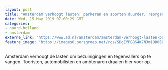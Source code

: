 ```yaml
---
layout: post
title: "Amsterdam verhoogt lasten: parkeren en sporten duurder, reorganisatie gemeente"
date: Wed, 15 May 2019 07:00:29 GMT
categories: 
- noord-holland 
- amsterdam 
externe_link: "https://www.ad.nl/amsterdam/amsterdam-verhoogt-lasten-parkeren-en-sporten-duurder-reorganisatie-gemeente~aeb9aa69/"
feature_image: "https://images0.persgroep.net/rcs/SDgEfPBBS4K7N3m1OD06BxOaNZc/diocontent/145184145/_fitwidth/400/?appId=21791a8992982cd8da851550a453bd7f&quality=0.7"
---
```


Amsterdam verhoogt de lasten om bezuinigingen en tegenvallers op te vangen. Toeristen, automobilisten en ambtenaren draaien hier voor op.
